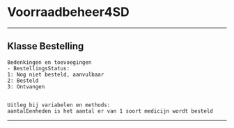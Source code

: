 # Voorraadbeheer4SD
-------------------------------------

## Klasse Bestelling
	Bedenkingen en toevoegingen
	- BestellingsStatus:
	1: Nog niet besteld, aanvulbaar
	2: Besteld
	3: Ontvangen
	
	
	Uitleg bij variabelen en methods:
	aantalEenheden is het aantal er van 1 soort medicijn wordt besteld
	
-------------------------------------